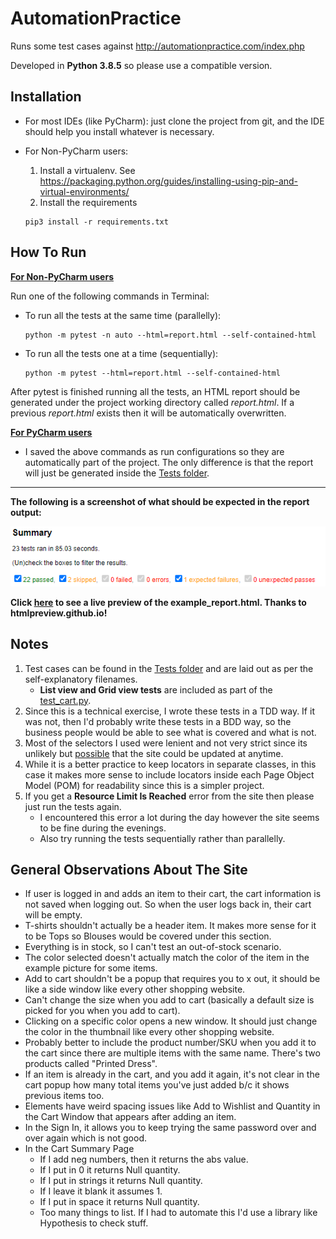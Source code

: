 # AutomationPractice

Runs some test cases against http://automationpractice.com/index.php

Developed in **Python 3.8.5** so please use a compatible version.

## Installation

- For most IDEs (like PyCharm): just clone the project from git, and the IDE should help you install whatever is necessary.

- For Non-PyCharm users:
  1. Install a virtualenv. See https://packaging.python.org/guides/installing-using-pip-and-virtual-environments/
  2. Install the requirements
  
    ```
    pip3 install -r requirements.txt
    ```

## How To Run

**<u>For Non-PyCharm users</u>**

Run one of the following commands in Terminal:

- To run all the tests at the same time (parallelly):

    ```
    python -m pytest -n auto --html=report.html --self-contained-html
    ```

 - To run all the tests one at a time (sequentially):

    ```
    python -m pytest --html=report.html --self-contained-html
    ```

After pytest is finished running all the tests, an HTML report should be generated under the project working directory called *report.html*. If a previous *report.html* exists then it will be automatically overwritten.

<u>**For PyCharm users**</u>

- I saved the above commands as run configurations so they are automatically part of the project. The only difference is that the report will just be generated inside the [Tests folder](tests).

------

**The following is a screenshot of what should be expected in the report output:**

![screenshot of expected report results](example_report_results_screenshot.png)

**Click [here](https://htmlpreview.github.io/?https://github.com/oxjoe/AutomationPractice/blob/main/example_report.html) to see a live preview of the example_report.html. Thanks to htmlpreview.github.io!**

## Notes

1. Test cases can be found in the [Tests folder](tests) and are laid out as per the self-explanatory filenames.
   - **List view and Grid view tests** are included as part of the [test_cart.py](tests/test_cart.py).
2. Since this is a technical exercise, I wrote these tests in a TDD way. If it was not, then I'd probably write these tests in a BDD way, so the business people would be able to see what is covered and what is not.
3. Most of the selectors I used were lenient and not very strict since its unlikely but <u>possible</u> that the site could be updated at anytime.
4. While it is a better practice to keep locators in separate classes, in this case it makes more sense to include locators inside each Page Object Model (POM) for readability since this is a simpler project.
5. If you get a **Resource Limit Is Reached** error from the site then please just run the tests again.
   - I encountered this error a lot during the day however the site seems to be fine during the evenings.
   - Also try running the tests sequentially rather than parallelly.

## General Observations About The Site

- If user is logged in and adds an item to their cart, the cart information is not saved when logging out. So when the user logs back in, their cart will be empty.
- T-shirts shouldn't actually be a header item. It makes more sense for it to be Tops so Blouses would be covered under this section.
- Everything is in stock, so I can't test an out-of-stock scenario.
- The color selected doesn't actually match the color of the item in the example picture for some items.
- Add to cart shouldn't be a popup that requires you to x out, it should be like a side window like every other shopping website.
- Can't change the size when you add to cart  (basically a default size is picked for you when you add to cart).
- Clicking on a specific color opens a new window. It should just change the color in the thumbnail like every other shopping website.
- Probably better to include the product number/SKU when you add it to the cart since there are multiple items with the same name. There's two products called "Printed Dress".
- If an item is already in the cart, and you add it again, it's not clear in the cart popup how many total items you've just added b/c it shows previous items too.
- Elements have weird spacing issues like Add to Wishlist and Quantity in the Cart Window that appears after adding an item.
- In the Sign In, it allows you to keep trying the same password over and over again which is not good.
- In the Cart Summary Page
  - If I add neg numbers, then it returns the abs value.
  - If I put in 0 it returns Null quantity.
  - If I put in strings it returns Null quantity.
  - If I leave it blank it assumes 1.
  - If I put in space it returns Null quantity.
  - Too many things to list. If I had to automate this I'd use a library like Hypothesis to check stuff.

